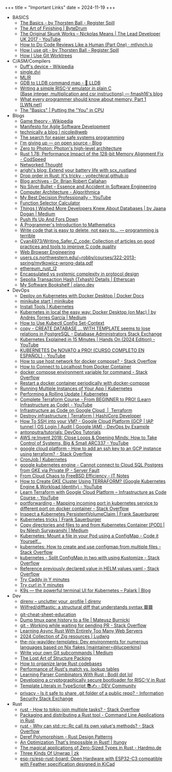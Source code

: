 +++
title = "Important Links"
date = 2024-11-19
+++

- BASICS
  - [The Basics - by Thorsten Ball - Register Spill](https://registerspill.thorstenball.com/p/the-basics)
  - [The Art of Finishing | ByteDrum](https://www.bytedrum.com/posts/art-of-finishing/)
  - [The Original Skunk Works – Nickolas Means | The Lead Developer UK 2017 - YouTube](https://www.youtube.com/watch?v=pL3Yzjk5R4M)
  - [How to Do Code Reviews Like a Human (Part One) · mtlynch.io](https://mtlynch.io/human-code-reviews-1/)
  - [How I use git - by Thorsten Ball - Register Spill](https://registerspill.thorstenball.com/p/how-i-use-git)
  - [How I Use Git Worktrees](https://matklad.github.io/2024/07/25/git-worktrees.html)
- C/ASM/Compilers
  - [Duff's device - Wikipedia](https://en.wikipedia.org/wiki/Duff%27s_device)
  - [single.dvi](https://pages.cs.wisc.edu/~remzi/OSTEP/vm-api.pdf)
  - [MLIR](https://mlir.llvm.org/)
  - [GDB to LLDB command map - 🐛 LLDB](https://lldb.llvm.org/use/map.html)
  - [Writing <meta property="og:title" content="Writing a simple RISC-V emulator in C - Part 01<br> (Base integer, multiplication and csr instructions)" /> <meta property="og:description" content="Here, we write a simple c implementation of a riscv core in plain C. The implementation is dead simple and following the riscv specs and basic comuter architecture. This would help us learn about the internal workings of the computer, all thanks to this open source ISA." /> <meta property="og:type" content="article" /> <meta property="og:url" content="github" /> <meta property="og:image" content="www.fmash16.github.io/img/riscv.png" /> a simple RISC-V emulator in plain C <br> (Base integer, multiplication and csr instructions) — fmash16's blog](https://fmash16.github.io/content/posts/riscv-emulator-in-c.html)
  - [What every programmer should know about memory, Part 1 [LWN.net]](https://lwn.net/Articles/250967/)
  - [The "Basics" | Putting the "You" in CPU](https://cpu.land/the-basics)
- Blogs
  - [Game theory - Wikipedia](https://en.wikipedia.org/wiki/Game_theory)
  - [Manifesto for Agile Software Development](https://agilemanifesto.org/)
  - [technically a blog | nicole@web](https://ntietz.com/blog/)
  - [The search for easier safe systems programming](https://www.sophiajt.com/search-for-easier-safe-systems-programming/)
  - [I'm giving up — on open source - Blog](https://nutjs.dev/blog/i-give-up)
  - [Zero to Photon: Photon's high-level architecture](https://toaster.llc/blog/architecture/index.html)
  - [Rust 1.78: Performance Impact of the 128-bit Memory Alignment Fix - CodSpeed](https://codspeed.io/blog/rust-1-78-performance-impact-of-the-128-bit-memory-alignment-fix)
  - [Networked Thought](https://jzhao.xyz/posts/networked-thought)
  - [arighi's blog: Extend your battery life with scx\_rustland](https://arighi.blogspot.com/2024/05/extend-your-battery-life-with.html?m=1)
  - [Drop order in Rust: It's tricky - vojtechkral.github.io](https://vojtechkral.github.io/blag/rust-drop-order/)
  - [Blog archives - Dr. Brian Robert Callahan](https://briancallahan.net/blog/archive.html)
  - [No Silver Bullet – Essence and Accident in Software Engineering](https://ingenieria-de-software-i.github.io/assets/bibliografia/no-silver-bullet.pdf)
  - [Computer Architecture - Algorithmica](https://en.algorithmica.org/hpc/architecture/)
  - [My Best Decision Professionally - YouTube](https://www.youtube.com/watch?v=XqpFCuPAEPo)
  - [Function Selector Calculator](https://www.evm-function-selector.click/)
  - [Things I Wished More Developers Knew About Databases | by Jaana Dogan | Medium](https://rakyll.medium.com/things-i-wished-more-developers-knew-about-databases-2d0178464f78)
  - [Push Ifs Up And Fors Down](https://matklad.github.io/2023/11/15/push-ifs-up-and-fors-down.html)
  - [A Programmer's Introduction to Mathematics](https://pimbook.org/)
  - [Write code that is easy to delete, not easy to... — programming is terrible](https://programmingisterrible.com/post/139222674273/write-code-that-is-easy-to-delete-not-easy-to)
  - [Cyan4973/Writing\_Safer\_C\_code: Collection of articles on good practices and tools to improve C code quality](https://github.com/Cyan4973/Writing_Safer_C_code)
  - [Web Browser Engineering](https://browser.engineering/index.html)
  - [users.cs.northwestern.edu/\~robby/courses/322-2013-spring/mytkowicz-wrong-data.pdf](https://users.cs.northwestern.edu/~robby/courses/322-2013-spring/mytkowicz-wrong-data.pdf)
  - [ethereum\_rust\_l2](https://github.com/orgs/lambdaclass/projects/37)
  - [Encapsulated vs systemic complexity in protocol design](https://vitalik.eth.limo/general/2022/02/28/complexity.html)
  - [Sepolia Transaction Hash (Txhash) Details | Etherscan](https://sepolia.etherscan.io/tx/0xd6e0b1c92b5d70da40c312cafaa398aa88c5b78fae9bc08053b2a019f050f026)
  - [My Software Bookshelf | olano.dev](https://olano.dev/blog/my-software-bookshelf/#footnote-1)
- DevOps
  - [Deploy on Kubernetes with Docker Desktop | Docker Docs](https://docs.docker.com/desktop/features/kubernetes/)
  - [minikube start | minikube](https://minikube.sigs.k8s.io/docs/start/?arch=%2Fmacos%2Fx86-64%2Fstable%2Fbinary+download)
  - [Install Tools | Kubernetes](https://kubernetes.io/docs/tasks/tools/)
  - [Kubernetes in local the easy way: Docker Desktop (on Mac) | by Andrés Torres García | Medium](https://medium.com/@towerspro/kubernetes-in-local-the-easy-way-f8ef2b98be68)
  - [How to Use Kubectl Config Set-Context](https://kodekloud.com/blog/kubectl-change-context/)
  - [copy - CREATE DATABASE ... WITH TEMPLATE seems to lose relations in PostgreSQL - Database Administrators Stack Exchange](https://dba.stackexchange.com/questions/123240/create-database-with-template-seems-to-lose-relations-in-postgresql?rq=1)
  - [Kubernetes Explained in 15 Minutes | Hands On (2024 Edition) - YouTube](https://www.youtube.com/watch?v=r2zuL9MW6wc)
  - [KUBERNETES De NOVATO a PRO! (CURSO COMPLETO EN ESPAÑOL) - YouTube](https://www.youtube.com/watch?v=DCoBcpOA7W4)
  - [How to use host network for docker compose? - Stack Overflow](https://stackoverflow.com/questions/56582446/how-to-use-host-network-for-docker-compose)
  - [How to Connect to Localhost from Docker Container](https://huzaima.io/blog/connect-localhost-docker)
  - [docker compose environment variable for command - Stack Overflow](https://stackoverflow.com/questions/40447029/docker-compose-environment-variable-for-command)
  - [Restart a docker container periodically with docker-compose](https://gist.github.com/kizzx2/782b500a81ce46b889903b1f80353f21)
  - [Running Multiple Instances of Your App | Kubernetes](https://kubernetes.io/docs/tutorials/kubernetes-basics/scale/scale-intro/)
  - [Performing a Rolling Update | Kubernetes](https://kubernetes.io/docs/tutorials/kubernetes-basics/update/update-intro/)
  - [Complete Terraform Course - From BEGINNER to PRO! (Learn Infrastructure as Code) - YouTube](https://www.youtube.com/watch?v=7xngnjfIlK4)
  - [Infrastructure as Code on Google Cloud  |  Terraform](https://cloud.google.com/docs/terraform/iac-overview)
  - [Destroy infrastructure | Terraform | HashiCorp Developer](https://developer.hashicorp.com/terraform/tutorials/gcp-get-started/google-cloud-platform-destroy)
  - [How To SSH into your VM? - Google Cloud Platform (GCP | IAP tunnel | OS Login | Audit | Google IAM) - DevOps by Example](https://antonputra.com/google/gcp-how-to-ssh-into-your-vm/)
  - [antonputra/tutorials: DevOps Tutorials](https://github.com/antonputra/tutorials?tab=readme-ov-file)
  - [AWS re:Invent 2018: Close Loops & Opening Minds: How to Take Control of Systems, Big & Small ARC337 - YouTube](https://www.youtube.com/watch?v=O8xLxNje30M)
  - [google cloud platform - How to add an ssh key to an GCP instance using terraform? - Stack Overflow](https://stackoverflow.com/questions/38645002/how-to-add-an-ssh-key-to-an-gcp-instance-using-terraform)
  - [CronJob | Kubernetes](https://kubernetes.io/docs/concepts/workloads/controllers/cron-jobs/)
  - [google kubernetes engine - Cannot connect to Cloud SQL Postgres from GKE via Private IP - Server Fault](https://serverfault.com/questions/992199/cannot-connect-to-cloud-sql-postgres-from-gke-via-private-ip)
  - [From Cloud Chaos to FreeBSD Efficiency - IT Notes](https://it-notes.dragas.net/2024/07/04/from-cloud-chaos-to-freebsd-efficiency/)
  - [How to Create GKE Cluster Using TERRAFORM? (Google Kubernetes Engine & Workload Identity) - YouTube](https://www.youtube.com/watch?v=X_IK0GBbBTw)
  - [Learn Terraform with Google Cloud Platform – Infrastructure as Code Course - YouTube](https://www.youtube.com/watch?v=VCayKl82Lt8)
  - [portforwarding - Mapping incoming port in kubernetes service to different port on docker container - Stack Overflow](https://stackoverflow.com/questions/39484653/mapping-incoming-port-in-kubernetes-service-to-different-port-on-docker-containe)
  - [Inspect a Kubernetes PersistentVolumeClaim | Frank Sauerburger](https://frank.sauerburger.io/2021/12/01/inspect-k8s-pvc.html)
  - [Kubernetes tricks | Frank Sauerburger](https://frank.sauerburger.io/2024/01/03/Kubernetes-tricks.html)
  - [Copy directories and files to and from Kubernetes Container [POD] | by Nilesh Suryavanshi | Medium](https://medium.com/@nnilesh7756/copy-directories-and-files-to-and-from-kubernetes-container-pod-19612fa74660)
  - [Kubernetes: Mount a file in your Pod using a ConfigMap - Code it Yourself...](https://carlos.mendible.com/2019/02/10/kubernetes-mount-file-pod-with-configmap/)
  - [kubernetes: How to create and use configmap from multiple files - Stack Overflow](https://stackoverflow.com/questions/54649401/kubernetes-how-to-create-and-use-configmap-from-multiple-files)
  - [kubernetes - Split ConfigMap in two with using Kustomize - Stack Overflow](https://stackoverflow.com/questions/66424930/split-configmap-in-two-with-using-kustomize)
  - [Reference previously declared value in HELM values.yaml - Stack Overflow](https://stackoverflow.com/questions/58731019/reference-previously-declared-value-in-helm-values-yaml/67872642#67872642)
  - [Try Caddy in Y minutes](https://codapi.org/try/caddy/)
  - [Try curl in Y minutes](https://codapi.org/try/curl/)
  - [K9s — the powerful terminal UI for Kubernetes – Palark | Blog](https://blog.palark.com/k9s-the-powerful-terminal-ui-for-kubernetes/)
- Dev
  - [direnv – unclutter your .profile | direnv](https://direnv.net/)
  - [Wilfred/difftastic: a structural diff that understands syntax 🟥🟩](https://github.com/Wilfred/difftastic)
  - [git-cheat-sheet-education](https://education.github.com/git-cheat-sheet-education.pdf)
  - [Dump tmux pane history to a file | Mateusz Burnicki](https://burnicki.pl/en/2021/07/04/dump-tmux-pane-history-to-a-file.html)
  - [git - Working while waiting for pending PR - Stack Overflow](https://stackoverflow.com/questions/35790561/working-while-waiting-for-pending-pr#comment69722216_35793095)
  - [Learning Async Rust With Entirely Too Many Web Servers](https://ibraheem.ca/posts/too-many-web-servers/)
  - [2024 Collection of Zig resources | Ludwig](https://ludwigabap.bearblog.dev/2024-collection-of-zig-resources/)
  - [the-nix-way/dev-templates: Dev environments for numerous languages based on Nix flakes [maintainer=@lucperkins]](https://github.com/the-nix-way/dev-templates?tab=readme-ov-file)
  - [Write your own Git subcommands | Medium](https://medium.com/@santiaro90/write-your-own-git-subcommands-36d08f6a673e)
  - [The Lost Art of Structure Packing](http://www.catb.org/esr/structure-packing/)
  - [How to organize large Rust codebases](https://kerkour.com/rust-how-to-organize-large-workspaces)
  - [Performance of Rust's match vs. lookup tables](https://kevinlynagh.com/notes/match-vs-lookup/)
  - [Learning Parser Combinators With Rust : Bodil dot lol](https://bodil.lol/parser-combinators/)
  - [Developing a cryptographically secure bootloader for RISC-V in Rust](https://www.codethink.co.uk/articles/2024/secure_bootloader/)
  - [Template Literals in TypeScript 📚✍️ - DEV Community](https://dev.to/mattlewandowski93/template-literals-in-typescript-i36)
  - [privacy - Is it safe to share .git folder of a public repo? - Information Security Stack Exchange](https://security.stackexchange.com/questions/247844/is-it-safe-to-share-git-folder-of-a-public-repo)
- Rust
  - [rust - How to tokio::join multiple tasks? - Stack Overflow](https://stackoverflow.com/questions/63589668/how-to-tokiojoin-multiple-tasks)
  - [Packaging and distributing a Rust tool - Command Line Applications in Rust](https://rust-cli.github.io/book/tutorial/packaging.html)
  - [rust - Why can std::rc::Rc call its own value's methods? - Stack Overflow](https://stackoverflow.com/questions/59441667/why-can-stdrcrc-call-its-own-values-methods)
  - [Deref Polymorphism - Rust Design Patterns](https://rust-unofficial.github.io/patterns/anti_patterns/deref.html)
  - [An Optimization That's Impossible in Rust! | ltungv](https://www.tunglevo.com/note/an-optimization-thats-impossible-in-rust/)
  - [The magical applications of Zero-Sized Types in Rust - Hardmo.de](https://www.hardmo.de/article/2021-03-14-zst-proof-types.md)
  - [Three Kinds Of Unwrap | zk](https://zkrising.com/writing/three-unwraps/)
  - [esp-rs/esp-rust-board: Open Hardware with ESP32-C3 compatible with Feather specification designed in KiCad](https://github.com/esp-rs/esp-rust-board?tab=readme-ov-file)
